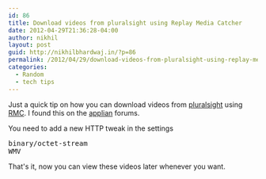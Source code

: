 ```yaml
---
id: 86
title: Download videos from pluralsight using Replay Media Catcher
date: 2012-04-29T21:36:28-04:00
author: nikhil
layout: post
guid: http://nikhilbhardwaj.in/?p=86
permalink: /2012/04/29/download-videos-from-pluralsight-using-replay-media-catcher/
categories:
  - Random
  - tech tips
---
```

Just a quick tip on how you can download videos from <a href="http://www.pluralsight-training.net" target="_blank">pluralsight</a> using <a title="Replay media catcher" href="http://applian.com/replay-media-catcher" target="_blank">RMC</a>. I found this on the <a href="http://forum.applian.com/showthread.php?6733-RMC-4-does-not-record-Silverlight-streams-%28HTTP-.wmv%29-from-pluralsight-training.net" target="_blank">applian</a> forums.

You need to add a new HTTP tweak in the settings

<pre class="brush: plain; title: ; notranslate" title="">binary/octet-stream
WMV
</pre>

That's it, now you can view these videos later whenever you want.
